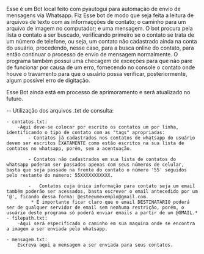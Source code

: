 Esse é um Bot local feito com pyautogui para automação de envio de mensagens via Whatsapp.
Fiz Esse bot de modo que seja feita a leitura de arquivos de texto com as informaçções de contato; o caminho para um arquivo de imagem no computador; e uma mensagem.
O bot procura pela lista o contato a ser buscado, verificando primeiro se o contato se trata de um número de telefone, ou seja, um contato não cadastrado ainda na conta
do usuário, procedendo, nesse caso, para a busca online do contato, para então continuar o processo de envio de mensagem normalmente.
O programa também possui uma checagem de exceções para que não pare de funcionar por causa de um erro, fornecendo no console o contato onde houve o travamento para que o
usuário possa verificar, posteriormente, algum possível erro de digitação.

Esse Bot ainda está em processo de aprimoramento e será atualizado no futuro.

-- Utilização dos arquivos .txt de consulta:

    - contatos.txt:
        -Aqui deve-se colocar por escrito os contatos um por linha, identificando o tipo de contato com as "tags" apropriadas: 
            - Contatos já cadastrados nos contatos de whatsapp do usuário devem ser escritos EXATAMENTE como estão escritos na sua lista de contatos no whatsapp, porém, sem a acentuação.

            - Contatos não cadastrados em sua lista de contatos do whatsapp poderam ser passados apenas com seus números de celular, basta que seja passado na frente do contato o número '55' seguidos pelo restante do número: 55XXXXXXXXXXX.

            -   Contatos cuja única informação para contato seja um email também poderão ser acessados, basta escrever o email antecedido por um '@', ficando dessa forma: @esteeumexemplo@gmail.com. 
             * É importante ficar claro que o email DESTINATÁRIO poderá ser de qualquer servidor de email sem nenhuma restrição, porém, o usuário deste programa só poderá enviar emails a partir de um @GMAIL.*
    - filepath.txt:
        -Aqui será especificado o caminho em sua maquina onde se encontra a imagem a ser enviada pelo whatsapp.

    - mensagem.txt:
        Escreva aqui a mensagem a ser enviada para seus contatos.    